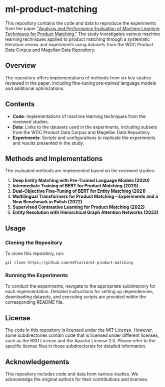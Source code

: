 
# ml-product-matching

This repository contains the code and data to reproduce the experiments from the paper ["Analysis and Performance Evaluation of Machine Learning Techniques for Product Matching."](https://repositorio.ufms.br/handle/123456789/9103) The study investigates various machine learning techniques applied to product matching through a systematic literature review and experiments using datasets from the WDC Product Data Corpus and Magellan Data Repository.

## Overview

The repository offers implementations of methods from six key studies reviewed in the paper, including fine-tuning pre-trained language models and additional optimizations.

## Contents

- **Code**: Implementations of machine learning techniques from the reviewed studies.
- **Data**: Links to the datasets used in the experiments, including subsets from the WDC Product Data Corpus and Magellan Data Repository.
- **Experiments**: Scripts and configurations to replicate the experiments and results presented in the study.

## Methods and Implementations

The evaluated methods are implemented based on the reviewed studies:

1. **Deep Entity Matching with Pre-Trained Language Models (2020)**
2. **Intermediate Training of BERT for Product Matching (2020)**
3. **Dual-Objective Fine-Tuning of BERT for Entity Matching (2021)**
4. **Multilingual Transformers for Product Matching – Experiments and a New Benchmark in Polish (2022)**
5. **Supervised Contrastive Learning for Product Matching (2022)**
6. **Entity Resolution with Hierarchical Graph Attention Networks (2022)**

## Usage

### Cloning the Repository

To clone this repository, run:

```git clone https://github.com/edfvalim/ml-product-matching```


### Running the Experiments

To conduct the experiments, navigate to the appropriate subdirectory for each implementation. Detailed instructions for setting up dependencies, downloading datasets, and executing scripts are provided within the corresponding README file.


## License

The code in this repository is licensed under the MIT License. However, some subdirectories contain code that is licensed under different licenses, such as the BSD License and the Apache License 2.0. Please refer to the specific license files in those subdirectories for detailed information.


## Acknowledgements

This repository includes code and data from various studies. We acknowledge the original authors for their contributions and licenses.
